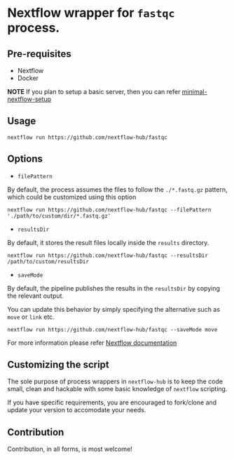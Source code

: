 # Nextflow wrapper for `fastqc` process.

## Pre-requisites

- Nextflow
- Docker 

**NOTE** If you plan to setup a basic server, then you can refer [minimal-nextflow-setup](https://github.com/nextflow-hub/minimal-nextflow-setup)

## Usage

```
nextflow run https://github.com/nextflow-hub/fastqc
```

## Options


- `filePattern`

By default, the process assumes the files to follow the `./*.fastq.gz` pattern, which could be customized using this option

```
nextflow run https://github.com/nextflow-hub/fastqc --filePattern './path/to/custom/dir/*.fastq.gz'
```

- `resultsDir`

By default, it stores the result files locally inside the `results` directory.

```
nextflow run https://github.com/nextflow-hub/fastqc --resultsDir /path/to/custom/resultsDir
```

- `saveMode`

By default, the pipeline publishes the results in the `resultsDir` by copying the relevant output.

You can update this behavior by simply specifying the alternative such as `move` or `link` etc. 

```
nextflow run https://github.com/nextflow-hub/fastqc --saveMode move
```

For more information please refer [Nextflow documentation](https://www.nextflow.io/docs/latest/process.html#publishdir)

## Customizing the script

The sole purpose of process wrappers in `nextflow-hub` is to keep the code small, clean and hackable with some basic knowledge of `nextflow` scripting.

If you have specific requirements, you are encouraged to fork/clone and update your version to accomodate your needs. 


## Contribution

Contribution, in all forms, is most welcome!
